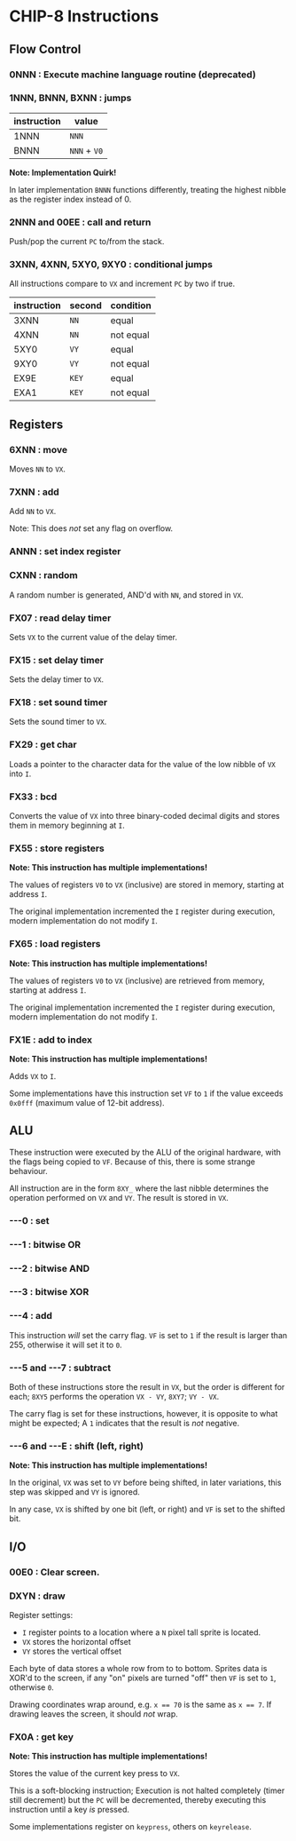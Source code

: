 # CHIP-8 Instructions

## Flow Control

### 0NNN : Execute machine language routine (deprecated)
### 1NNN, BNNN, BXNN : jumps

instruction | value
------------|------
1NNN        | `NNN`
BNNN        | `NNN` + `V0`

**Note: Implementation Quirk!**

In later implementation `BNNN` functions differently, treating the highest
nibble as the register index instead of 0.

### 2NNN and 00EE : call and return

Push/pop the current `PC` to/from the stack.

### 3XNN, 4XNN, 5XY0, 9XY0 : conditional jumps

All instructions compare to `VX` and increment `PC` by two if true.

instruction | second | condition
------------|--------|----------
3XNN        | `NN`   | equal
4XNN        | `NN`   | not equal
5XY0        | `VY`   | equal
9XY0        | `VY`   | not equal
EX9E        | `KEY`  | equal
EXA1        | `KEY`  | not equal

## Registers

### 6XNN : move

Moves `NN` to `VX`.

### 7XNN : add

Add `NN` to `VX`.

Note: This does _not_ set any flag on overflow.

### ANNN : set index register

### CXNN : random

A random number is generated, AND'd with `NN`, and stored in `VX`.

### FX07 : read delay timer

Sets `VX` to the current value of the delay timer.

### FX15 : set delay timer

Sets the delay timer to `VX`.

### FX18 : set sound timer

Sets the sound timer to `VX`.

### FX29 : get char

Loads a pointer to the character data for the value of the low nibble of `VX`
into `I`.

### FX33 : bcd

Converts the value of `VX` into three binary-coded decimal digits and stores
them in memory beginning at `I`.


### FX55 : store registers

**Note: This instruction has multiple implementations!**

The values of registers `V0` to `VX` (inclusive) are stored in memory, starting
at address `I`.

The original implementation incremented the `I` register during execution,
modern implementation do not modify `I`.

### FX65 : load registers

**Note: This instruction has multiple implementations!**

The values of registers `V0` to `VX` (inclusive) are retrieved from memory,
starting at address `I`.

The original implementation incremented the `I` register during execution,
modern implementation do not modify `I`.

### FX1E : add to index

**Note: This instruction has multiple implementations!**

Adds `VX` to `I`.

Some implementations have this instruction set `VF` to `1` if the value exceeds
`0x0fff` (maximum value of 12-bit address).

## ALU

These instruction were executed by the ALU of the original hardware, with the
flags being copied to `VF`. Because of this, there is some strange behaviour.

All instruction are in the form `8XY_` where the last nibble determines the
operation performed on `VX` and `VY`. The result is stored in `VX`.

### ---0 : set

### ---1 : bitwise OR

### ---2 : bitwise AND

### ---3 : bitwise XOR

### ---4 : add

This instruction _will_ set the carry flag. `VF` is set to `1` if the result is
larger than 255, otherwise it will set it to `0`.

### ---5 and ---7 : subtract

Both of these instructions store the result in `VX`, but the order is different
for each; `8XY5` performs the operation `VX - VY`, `8XY7`; `VY - VX`.

The carry flag is set for these instructions, however, it is opposite to what
might be expected; A `1` indicates that the result is _not_ negative.

### ---6 and ---E : shift (left, right)

**Note: This instruction has multiple implementations!**

In the original, `VX` was set to `VY` before being shifted, in later variations,
this step was skipped and `VY` is ignored.

In any case, `VX` is shifted by one bit (left, or right) and `VF` is set to the
shifted bit.

## I/O

### 00E0 : Clear screen.

### DXYN : draw

Register settings:

- `I` register points to a location where a `N` pixel tall sprite is located.
- `VX` stores the horizontal offset
- `VY` stores the vertical offset

Each byte of data stores a whole row from to to bottom. Sprites data is XOR'd
to the screen, if any "on" pixels are turned "off" then `VF` is set to `1`,
otherwise `0`.

Drawing coordinates wrap around, e.g. `x == 70` is the same as `x == 7`. If
drawing leaves the screen, it should _not_ wrap.

### FX0A : get key

**Note: This instruction has multiple implementations!**

Stores the value of the current key press to `VX`.

This is a soft-blocking instruction; Execution is not halted completely (timer
still decrement) but the `PC` will be decremented, thereby executing this
instruction until a key _is_ pressed.

Some implementations register on `keypress`, others on `keyrelease`.
